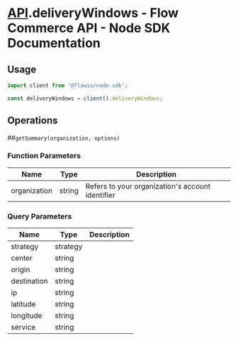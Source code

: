 # [API](README.md).deliveryWindows - Flow Commerce API - Node SDK Documentation

## Usage

```JavaScript
import client from '@flowio/node-sdk';

const deliveryWindows = client().deliveryWindows;
```

## Operations

##`getSummary(organization, options)`

### Function Parameters

| Name  | Type | Description |
| ---- | ---- | ---- |
| organization | string | Refers to your organization&#x27;s account identifier |

### Query Parameters

| Name  | Type | Description |
| ---- | ---- | ---- |
| strategy | strategy |  |
| center | string |  |
| origin | string |  |
| destination | string |  |
| ip | string |  |
| latitude | string |  |
| longitude | string |  |
| service | string |  |

